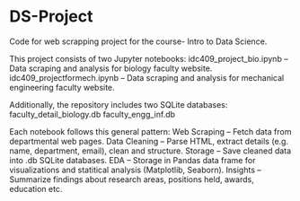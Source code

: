 # DS-Project
Code for web scrapping project for the course- Intro to Data Science.


This project consists of two Jupyter notebooks:
  idc409_project_bio.ipynb – Data scraping and analysis for biology faculty website.
  idc409_projectformech.ipynb – Data scraping and analysis for mechanical engineering faculty website.

Additionally, the repository includes two SQLite databases:
  faculty_detail_biology.db
  faculty_engg_inf.db

Each notebook follows this general pattern:
  Web Scraping – Fetch data from departmental web pages.
  Data Cleaning – Parse HTML, extract details (e.g. name, department, email), clean and structure.
  Storage – Save cleaned data into .db SQLite databases.
  EDA – Storage in Pandas data frame for visualizations and statitical analysis (Matplotlib, Seaborn).
  Insights – Summarize findings about research areas, positions held, awards, education etc.
  
